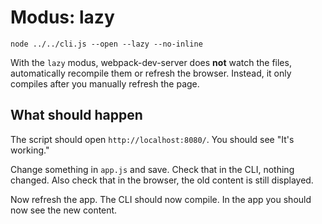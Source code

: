# Modus: lazy

```shell
node ../../cli.js --open --lazy --no-inline
```

With the `lazy` modus, webpack-dev-server does **not** watch the files,
automatically recompile them or refresh the browser. Instead, it only compiles
after you manually refresh the page.

## What should happen

The script should open `http://localhost:8080/`. You should see "It's working."

Change something in `app.js` and save. Check that in the CLI, nothing changed.
Also check that in the browser, the old content is still displayed.

Now refresh the app. The CLI should now compile. In the app you should now see
the new content.

